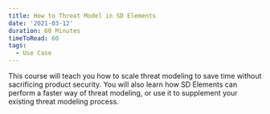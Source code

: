 ```yaml
---
title: How to Threat Model in SD Elements
date: '2021-03-12'
duration: 60 Minutes
timeToRead: 60
tags:
  - Use Case
---
```

This course will teach you how to scale threat modeling to save time without sacrificing product security. You will also learn how SD Elements can perform a faster way of threat modeling, or use it to supplement your existing threat modeling process.
